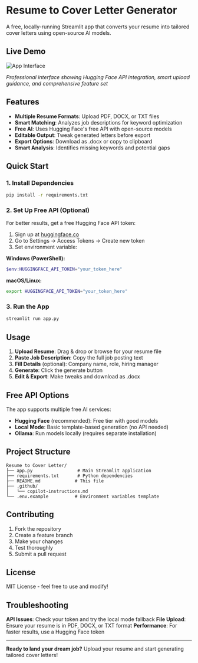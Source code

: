 # Resume to Cover Letter Generator

A free, locally-running Streamlit app that converts your resume into tailored cover letters using open-source AI models.

## Live Demo

![App Interface](screenshots/app-interface.png)

*Professional interface showing Hugging Face API integration, smart upload guidance, and comprehensive feature set*

## Features

- **Multiple Resume Formats**: Upload PDF, DOCX, or TXT files
- **Smart Matching**: Analyzes job descriptions for keyword optimization
- **Free AI**: Uses Hugging Face's free API with open-source models
- **Editable Output**: Tweak generated letters before export
- **Export Options**: Download as .docx or copy to clipboard
- **Smart Analysis**: Identifies missing keywords and potential gaps

## Quick Start

### 1. Install Dependencies

```bash
pip install -r requirements.txt
```

### 2. Set Up Free API (Optional)

For better results, get a free Hugging Face API token:

1. Sign up at [huggingface.co](https://huggingface.co)
2. Go to Settings → Access Tokens → Create new token
3. Set environment variable:

**Windows (PowerShell):**
```powershell
$env:HUGGINGFACE_API_TOKEN="your_token_here"
```

**macOS/Linux:**
```bash
export HUGGINGFACE_API_TOKEN="your_token_here"
```

### 3. Run the App

```bash
streamlit run app.py
```

## Usage

1. **Upload Resume**: Drag & drop or browse for your resume file
2. **Paste Job Description**: Copy the full job posting text
3. **Fill Details** (optional): Company name, role, hiring manager
4. **Generate**: Click the generate button
5. **Edit & Export**: Make tweaks and download as .docx

## Free API Options

The app supports multiple free AI services:

- **Hugging Face** (recommended): Free tier with good models
- **Local Mode**: Basic template-based generation (no API needed)
- **Ollama**: Run models locally (requires separate installation)

## Project Structure

```
Resume to Cover Letter/
├── app.py                 # Main Streamlit application
├── requirements.txt       # Python dependencies
├── README.md             # This file
├── .github/
│   └── copilot-instructions.md
└── .env.example          # Environment variables template
```

## Contributing

1. Fork the repository
2. Create a feature branch
3. Make your changes
4. Test thoroughly
5. Submit a pull request

## License

MIT License - feel free to use and modify!

## Troubleshooting

**API Issues**: Check your token and try the local mode fallback
**File Upload**: Ensure your resume is in PDF, DOCX, or TXT format
**Performance**: For faster results, use a Hugging Face token

---

**Ready to land your dream job?** Upload your resume and start generating tailored cover letters!